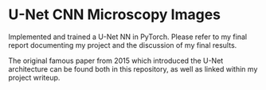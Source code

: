# U-Net CNN Microscopy Images  

Implemented and trained a U-Net NN in PyTorch. Please refer to my final report documenting my project and the discussion of my final results.

The original famous paper from 2015 which introduced the U-Net architecture can be found both in this repository, as well as linked within my project writeup.
